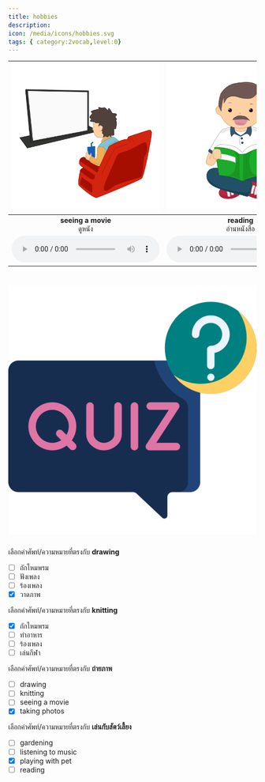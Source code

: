 ```yaml
---
title: hobbies
description: 
icon: /media/icons/hobbies.svg
tags: { category:2vocab,level:0}
---
```


<div class="carrousel">


|![](/media/img/hobbies/seeing&#x20;a&#x20;movie.svg)|![](/media/img/hobbies/reading.svg)|![](/media/img/hobbies/gardening.svg)|![](/media/img/hobbies/surfing&#x20;the&#x20;internet.svg)|![](/media/img/hobbies/listening&#x20;to&#x20;music.svg)|![](/media/img/hobbies/drawing.svg)|![](/media/img/hobbies/cooking.svg)|![](/media/img/hobbies/playing&#x20;sports.svg)|![](/media/img/hobbies/watching&#x20;tv.svg)|![](/media/img/hobbies/knitting.svg)|![](/media/img/hobbies/singing.svg)|![](/media/img/hobbies/taking&#x20;photos.svg)|![](/media/img/hobbies/painting.svg)|![](/media/img/hobbies/playing&#x20;with&#x20;pet.svg)|
| :----: | :----: | :----: | :----: | :----: | :----: | :----: | :----: | :----: | :----: | :----: | :----: | :----: | :----: |
|**seeing a movie**<br>ดูหนัง|**reading**<br>อ่านหนังสือ|**gardening**<br>ทําสวน|**surfing the internet**<br>ท่องอินเทอร์เน็ต|**listening to music**<br>ฟังเพลง|**drawing**<br>วาดภาพ|**cooking**<br>ทําอาหาร|**playing sports**<br>เล่นกีฬา|**watching tv**<br>ดูทีวี|**knitting**<br> ถักไหมพรม|**singing**<br>ร้องเพลง|**taking photos**<br>ถ่ายภาพ|**painting**<br>วาดภาพ|**playing with pet**<br>เล่นกับสัตว์เลี้ยง|
|![](/media/audio/seeing&#x20;a&#x20;movie.mp3)|![](/media/audio/reading.mp3)|![](/media/audio/gardening.mp3)|![](/media/audio/surfing&#x20;the&#x20;internet.mp3)|![](/media/audio/listening&#x20;to&#x20;music.mp3)|![](/media/audio/drawing.mp3)|![](/media/audio/cooking.mp3)|![](/media/audio/playing&#x20;sports.mp3)|![](/media/audio/watching&#x20;tv.mp3)|![](/media/audio/knitting.mp3)|![](/media/audio/singing.mp3)|![](/media/audio/taking&#x20;photos.mp3)|![](/media/audio/painting.mp3)|![](/media/audio/playing&#x20;with&#x20;pet.mp3)|

</div>



# ![icon](/media/icons/quiz.svg) 


 เลือกคำศัพท์/ความหมายที่ตรงกับ **drawing**
 - [ ]  ถักไหมพรม
 - [ ] ฟังเพลง
 - [ ] ร้องเพลง
 - [x] วาดภาพ

 เลือกคำศัพท์/ความหมายที่ตรงกับ **knitting**
 - [x]  ถักไหมพรม
 - [ ] ทําอาหาร
 - [ ] ร้องเพลง
 - [ ] เล่นกีฬา

 เลือกคำศัพท์/ความหมายที่ตรงกับ **ถ่ายภาพ**
 - [ ] drawing
 - [ ] knitting
 - [ ] seeing a movie
 - [x] taking photos

 เลือกคำศัพท์/ความหมายที่ตรงกับ **เล่นกับสัตว์เลี้ยง**
 - [ ] gardening
 - [ ] listening to music
 - [x] playing with pet
 - [ ] reading
